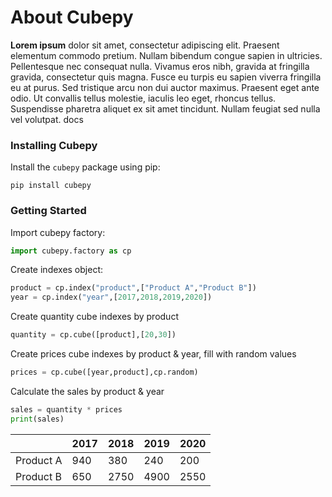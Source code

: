 # About Cubepy

**Lorem ipsum** dolor sit amet, consectetur adipiscing elit. Praesent elementum commodo pretium. Nullam bibendum congue sapien in ultricies. Pellentesque nec consequat nulla. Vivamus eros nibh, gravida at fringilla gravida, consectetur quis magna. Fusce eu turpis eu sapien viverra fringilla eu at purus. Sed tristique arcu non dui auctor maximus. Praesent eget ante odio. Ut convallis tellus molestie, iaculis leo eget, rhoncus tellus. Suspendisse pharetra aliquet ex sit amet tincidunt. Nullam feugiat sed nulla vel volutpat. docs


### Installing Cubepy

Install the  `cubepy`  package using pip:
```
pip install cubepy
```


### Getting Started

Import cubepy factory:
```python
import cubepy.factory as cp
```
 
Create indexes object:
```python
product = cp.index("product",["Product A","Product B"])
year = cp.index("year",[2017,2018,2019,2020])
```

Create quantity cube indexes by product

```python
quantity = cp.cube([product],[20,30])
```
Create prices cube indexes by product & year, fill with random values

```python
prices = cp.cube([year,product],cp.random)
```

Calculate the sales by product & year

```python
sales = quantity * prices
print(sales)
```

|  |2017|2018|2019|2020|
|--|--|--|--|--|
|Product A|  940|  380|  240|  200|
|Product B|  650|  2750|  4900| 2550|


<!--stackedit_data:
eyJoaXN0b3J5IjpbMTM5MjkzMzg4NCwxNjE5NTg5NzUsMTU0ND
AwNjQxLC0xMjY3NzA1OTY3LC0yNDM4MjAzMjgsMTQyMjE3NDQw
NiwtMTMwMzQwNDUxOCw0NjYyMjQyNjAsOTAxNTM4MDk2LDI2OD
IxNDYzNl19
-->